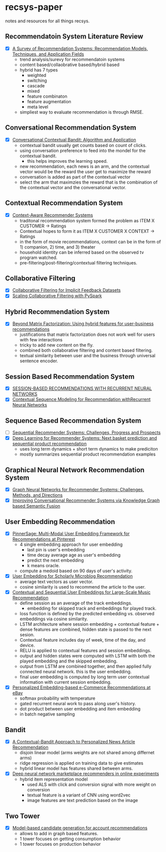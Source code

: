 # recsys-paper
notes and resources for all things recsys.

## Recommendatoin System Literature Review
- [x] [A Survey of Recommendation Systems: Recommendation Models, Techniques, and Application Fields](file:///Users/alexleu/Desktop/electronics-11-00141-v2.pdf)
    - trend analysis/surevy for recommendatoin systems
    - content based/collaobrative based/hybrid based
    - hybrid has 7 types 
        - weighted
        - switching
        - cascade
        - mixed
        - feature combinaton
        - feature augmentation
        - meta level
    - simpliest way to evaluate recommendation is through RMSE.

## Conversational Recommendation System
- [x] [Conversational Contextual Bandit: Algorithm and Application](https://arxiv.org/pdf/1906.01219.pdf)
    - contextual bandit usually get counts based on count of clicks.
    - using conversation preference to feed into the mondel for the contextual bandit.
        - this helps improves the learning speed.
    - new recommendation, each news is an arm, and the contextual vector would be the reward the user get to maximize the reward
    - conversation is added as part of the contextual vector
    - select the arm that maximzies the reward that is the combination of the contextual vector and the conversational vector.


## Contextual Recommendation System
- [x] [Context-Aware Recommender Systems](https://www.researchgate.net/publication/220605653_Context-Aware_Recommender_Systems)
    - traditonal recommendation system formed the problem as ITEM X CUSTOMER -> Ratings
    - Contextual hopes to form it as ITEM X CUSTOMER X CONTEXT -> Ratings
    - in the form of movie recommendations, context can be in the form of 1) companion, 2) time, and 3) theater
    - household identity can be inferred based on the observed tv program watched.
    - pre-filtering/post-filtering/contextual filtering techniques.
    

## Collaborative Filtering
- [x] [Collaborative Filtering for Implicit Feedback Datasets](http://yifanhu.net/PUB/cf.pdf)
- [x] [Scaling Collaborative Filtering with PySpark](https://engineeringblog.yelp.com/2018/05/scaling-collaborative-filtering-with-pyspark.html)

## Hybrid Recommendation System
- [x] [Beyond Matrix Factorization: Using hybrid features for user-business recommendations](https://engineeringblog.yelp.com/2022/04/beyond-matrix-factorization-using-hybrid-features-for-user-business-recommendations.html)
    - justifications that matrix factorization does not work well for users with few interactions
    - tricky to add new content on the fly.
    - combined both collaborative filtering and content based filtering.
    - textual similarity between user and the business through universal sentence encoder.

## Session Based Recommendation System
- [x] [SESSION-BASED RECOMMENDATIONS WITH RECURRENT NEURAL NETWORKS](https://arxiv.org/pdf/1511.06939.pdf)
- [x] [Contextual Sequence Modeling for Recommendation withRecurrent Neural Networks](https://arxiv.org/pdf/1706.07684.pdf)

## Sequence Based Recommendation System
- [ ] [Sequential Recommender Systems: Challenges, Progress and Prospects](https://www.ijcai.org/proceedings/2019/0883.pdf)
- [x] [Deep Learning for Recommender Systems: Next basket prediction and sequential product recommendation](https://medium.com/recombee-blog/deep-learning-for-recommender-systems-next-basket-prediction-and-sequential-product-recommendation-796228b34dee)
    - uses long term dynamics + short term dynamics to make prediciton
    - mostly summarizes sequential product recommendation examples

## Graphical Neural Network Recommendation System
- [x] [Graph Neural Networks for Recommender Systems: Challenges, Methods, and Directions](https://arxiv.org/pdf/2109.12843.pdf)
- [x] [Improving Conversational Recommender Systems via Knowledge Graph based Semantic Fusion](https://arxiv.org/pdf/2007.04032.pdf)

## User Embedding Recommendation
- [x] [PinnerSage: Multi-Modal User Embedding Framework for Recommendations at Pinterest](https://arxiv.org/pdf/2007.03634.pdf)
  - 4 single embedding approach for user embedding
    - last pin is user's embedding
    - time decay average age as user's embedding
    - predict the next embedding
    - k means oracle.
  - compute a medoid based on 90 days of user's activity.
- [x] [User Embedding for Scholarly Microblog Recommendation](https://aclanthology.org/P16-2073.pdf)
  - average text vectors as user vector.
  - cosine similarity is used to recommend the article to the user.
- [x] [Contextual and Sequential User Embeddings for Large-Scale Music Recommendation](https://labtomarket.files.wordpress.com/2020/08/recsys2020.pdf)
  - define session as an average of the track embeddings.
    - embedding for skipped track and embeddings for played track.
  - loss function is defined by the predicted embedding vs. observed embeddings via cosine similarity.
  - LSTM architecture where session embedding + contextual feature + dense features are combined, hidden state is passed to the next sesion.
  - Contextual feature includes day of week, time of the day, and device.
  - RELU is applied to contextual features and session embeddings. 
  - output and hidden states were computed with LSTM with both the played embedding and the skipped embedding.
  - output from LSTM are combined together, and then applied fully connected neural network. this is the user embedding.
  - final user embedding is computed by long term user contextual information with current session embedding.
- [x] [Personalized Embedding-based e-Commerce Recommendations at eBay]()
    - softmax probability with temperature
    - gated recurrent neural work to pass along user's history.
    - dot product between user embedding and item embedding 
    - in batch negative sampling

## Bandit
- [x] [A Contextual-Bandit Approach to Personalized News Article Recommendation](https://arxiv.org/pdf/1003.0146.pdf)
    - disjoin linear model (arms weights are not shared among differnet arms)
    - ridge regression is applied on training data to give estimates
    - hybrid linear model has features shared between arms.
- [x] [Deep neural network marketplace recommenders in online experiments](https://arxiv.org/pdf/1809.02130.pdf)
    - hybrid item representation model
        - used ALS with click and conversion signal with more weight on conversion
        - textual feature is a variant of CNN using word2vec
        - image features are text prediction based on the image
    
## Two Tower
- [x] [Model-based candidate generation for account recommendations](https://blog.twitter.com/engineering/en_us/topics/insights/2022/model-based-candidate-generation-for-account-recommendations)
    - allows to add in graph based features.
    - 1 tower focuses on getting consumption behavior
    - 1 tower focuses on production behavior